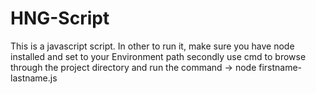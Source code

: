 # HNG-Script
This is a javascript script. In other to run it, make sure you have node installed and set to your Environment path
secondly use cmd to browse through the project directory and run the command 
                -> node firstname-lastname.js
                
          

